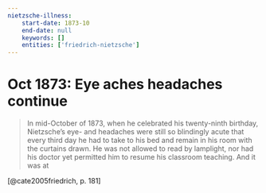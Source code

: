 ```yaml
---
nietzsche-illness:
    start-date: 1873-10
    end-date: null
    keywords: []
    entities: ['friedrich-nietzsche']
---
```


# Oct 1873: Eye aches headaches continue

> In mid-October of 1873, when he celebrated his twenty-ninth birthday,
> Nietzsche’s eye- and headaches were still so blindingly acute that every
> third day he had to take to his bed and remain in his room with the curtains
> drawn. He was not allowed to read by lamplight, nor had his doctor yet
> permitted him to resume his classroom teaching. And it was at

[@cate2005friedrich, p. 181]
